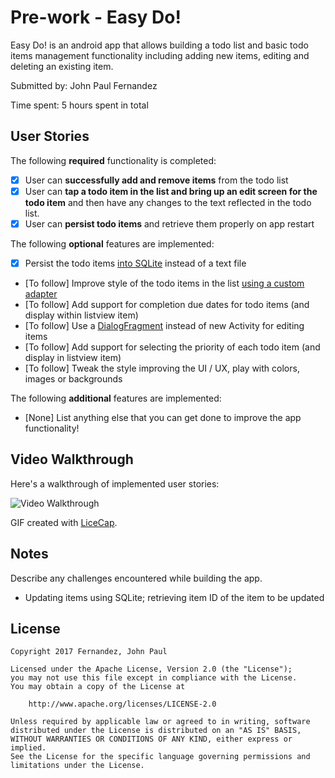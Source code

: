 # Pre-work - Easy Do!

Easy Do! is an android app that allows building a todo list and basic todo items management functionality including adding new items, editing and deleting an existing item.

Submitted by: John Paul Fernandez

Time spent: 5 hours spent in total

## User Stories

The following **required** functionality is completed:

* [x] User can **successfully add and remove items** from the todo list
* [x] User can **tap a todo item in the list and bring up an edit screen for the todo item** and then have any changes to the text reflected in the todo list.
* [x] User can **persist todo items** and retrieve them properly on app restart

The following **optional** features are implemented:

* [x] Persist the todo items [into SQLite](http://guides.codepath.com/android/Persisting-Data-to-the-Device#sqlite) instead of a text file
* [To follow] Improve style of the todo items in the list [using a custom adapter](http://guides.codepath.com/android/Using-an-ArrayAdapter-with-ListView)
* [To follow] Add support for completion due dates for todo items (and display within listview item)
* [To follow] Use a [DialogFragment](http://guides.codepath.com/android/Using-DialogFragment) instead of new Activity for editing items
* [To follow] Add support for selecting the priority of each todo item (and display in listview item)
* [To follow] Tweak the style improving the UI / UX, play with colors, images or backgrounds

The following **additional** features are implemented:

* [None] List anything else that you can get done to improve the app functionality!

## Video Walkthrough 

Here's a walkthrough of implemented user stories:

<img src='http://i.imgur.com/UWm9dtw.gif' title='Video Walkthrough' width='' alt='Video Walkthrough' />

GIF created with [LiceCap](http://www.cockos.com/licecap/).

## Notes

Describe any challenges encountered while building the app.
- Updating items using SQLite; retrieving item ID of the item to be updated   

## License

    Copyright 2017 Fernandez, John Paul

    Licensed under the Apache License, Version 2.0 (the "License");
    you may not use this file except in compliance with the License.
    You may obtain a copy of the License at

        http://www.apache.org/licenses/LICENSE-2.0

    Unless required by applicable law or agreed to in writing, software
    distributed under the License is distributed on an "AS IS" BASIS,
    WITHOUT WARRANTIES OR CONDITIONS OF ANY KIND, either express or implied.
    See the License for the specific language governing permissions and
    limitations under the License.

